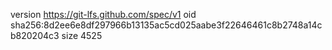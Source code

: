 version https://git-lfs.github.com/spec/v1
oid sha256:8d2ee6e8df297966b13135ac5cd025aabe3f22646461c8b2748a14cb820204c3
size 4525
